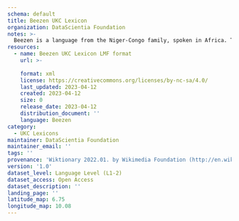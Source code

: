 ```yaml
---
schema: default
title: Beezen UKC Lexicon
organization: DataScientia Foundation
notes: >-
  Beezen is a language from the Niger-Congo family, spoken in Africa. The UKC Lexicon of Beezen is represented as a lexico-semantic network. It consists of words, word senses, synsets, as well as sense-level and synset-level relationships.
resources:
  - name: Beezen UKC Lexicon LMF format
    url: >-
      
    format: xml
    license: https://creativecommons.org/licenses/by-nc-sa/4.0/
    last_updated: 2023-04-12
    created: 2023-04-12
    size: 0
    release_date: 2023-04-12
    distribution_document: ''
    language: Beezen
category:
  - UKC Lexicons
maintainer: DataScientia Foundation
maintainer_email: ''
tags: ''
provenance: 'Wiktionary 2022.01. by Wikimedia Foundation (http://en.wiktionary.org); Princeton WordNet 2.1 by Princeton University (https://wordnet.princeton.edu)'
version: '1.0'
dataset_level: Language Level (L1-2)
dataset_access: Open Access
dataset_description: ''
landing_page: ''
latitude_map: 6.75
longitude_map: 10.08
---
```

